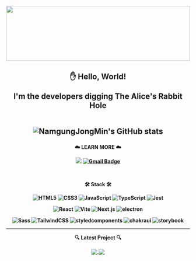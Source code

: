 <div align="center">
<img width="100%" height="150px" src="https://github.com/user-attachments/assets/4e034b6e-1f43-4469-8400-c3ce28fd91f0"/>
</div>

<h2 align="center">
  ✋ Hello, World!
<p align="center">
I'm the developers digging The Alice's Rabbit Hole

<br>
<br>

![NamgungJongMin's GitHub stats](https://github-readme-stats.vercel.app/api?username=namgungjongmin\&show_icons=true&theme=codeSTACKr)

<h4 align="center">
  
:cloud: LEARN MORE :cloud: 
<br>

<a href="https://namgungjongmin.github.io/" target="_blank"><img src="https://img.shields.io/badge/Blog-white.svg?logo=github&logoColor=black&style=flat&link=https://namgungjongmin.github.io/"/></a>
[![Gmail Badge](https://img.shields.io/badge/Gmail-D14836?style=flat&logo=Gmail&logoColor=white)](mailto:jmnamgung@gmail.com)

<br>

<p align="center">
🛠 Stack 🛠

![HTML5](https://img.shields.io/badge/HTML5-E34F26.svg?&style=for-the-badge&logo=HTML5&logoColor=white)
![CSS3](https://img.shields.io/badge/CSS3-1572B6.svg?&style=for-the-badge&logo=CSS3&logoColor=white)
![JavaScript](https://img.shields.io/badge/JavaScript-F7DF1E.svg?&style=for-the-badge&logo=JavaScript&logoColor=white)
![TypeScript](https://img.shields.io/badge/TypeScript-3178C6.svg?&style=for-the-badge&logo=TypeScript&logoColor=white)
![Jest](https://img.shields.io/badge/jest-C21325.svg?&style=for-the-badge&logo=jest&logoColor=white)

![React](https://img.shields.io/badge/React-61DAFB.svg?&style=for-the-badge&logo=React&logoColor=white)
![Vite](https://img.shields.io/badge/vite-46CFF.svg?&style=for-the-badge&logo=vite&logoColor=white)
![Next.js](https://img.shields.io/badge/next.js-000000.svg?&style=for-the-badge&logo=Next.js&logoColor=white)
![electron](https://img.shields.io/badge/electron-47848F.svg?&style=for-the-badge&logo=electron&logoColor=white)

![Sass](https://img.shields.io/badge/sass-CC6699.svg?&style=for-the-badge&logo=Sass&logoColor=white)
![TailwindCSS](https://img.shields.io/badge/Tailwind%20CSS-007396.svg?&style=for-the-badge&logo=Tailwind%20CSS&logoColor=white)
![styledcomponents](https://img.shields.io/badge/styledcomponents-DB7093.svg?&style=for-the-badge&logo=styledcomponents&logoColor=white)
![chakraui](https://img.shields.io/badge/chakraui-319795.svg?&style=for-the-badge&logo=chakraui&logoColor=white)
![storybook](https://img.shields.io/badge/storybook-FF4785.svg?&style=for-the-badge&logo=storybook&logoColor=white)

---

🔍 Latest Project 🔍

<a href="https://github.com/Team-Talking-Potatoes">
  <img align="center" src="https://github-readme-stats.vercel.app/api/pin/?username=Team-Talking-Potatoes&repo=WeGo_FE&theme=gruvbox_light" />
</a>
<a href="https://github.com/NamgungJongMin/TripVote-FE">
  <img align="center" src="https://github-readme-stats.vercel.app/api/pin/?username=NamgungJongMin&repo=TripVote-FE&theme=gruvbox_light" />
</a>
